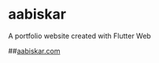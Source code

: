 # aabiskar

A portfolio website created with Flutter Web 



##[aabiskar.com](https://aabiskar.com)

